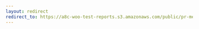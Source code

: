 ```yaml
---
layout: redirect
redirect_to: https://a8c-woo-test-reports.s3.amazonaws.com/public/pr-merge/44464/api/index.html
---
```

